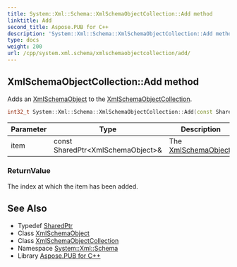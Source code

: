 ```yaml
---
title: System::Xml::Schema::XmlSchemaObjectCollection::Add method
linktitle: Add
second_title: Aspose.PUB for C++
description: 'System::Xml::Schema::XmlSchemaObjectCollection::Add method. Adds an XmlSchemaObject to the XmlSchemaObjectCollection in C++.'
type: docs
weight: 200
url: /cpp/system.xml.schema/xmlschemaobjectcollection/add/
---
```

## XmlSchemaObjectCollection::Add method


Adds an [XmlSchemaObject](../../xmlschemaobject/) to the [XmlSchemaObjectCollection](../).

```cpp
int32_t System::Xml::Schema::XmlSchemaObjectCollection::Add(const SharedPtr<XmlSchemaObject> &item)
```


| Parameter | Type | Description |
| --- | --- | --- |
| item | const SharedPtr\<XmlSchemaObject\>\& | The [XmlSchemaObject](../../xmlschemaobject/). |

### ReturnValue

The index at which the item has been added.

## See Also

* Typedef [SharedPtr](../../../system/sharedptr/)
* Class [XmlSchemaObject](../../xmlschemaobject/)
* Class [XmlSchemaObjectCollection](../)
* Namespace [System::Xml::Schema](../../)
* Library [Aspose.PUB for C++](../../../)
